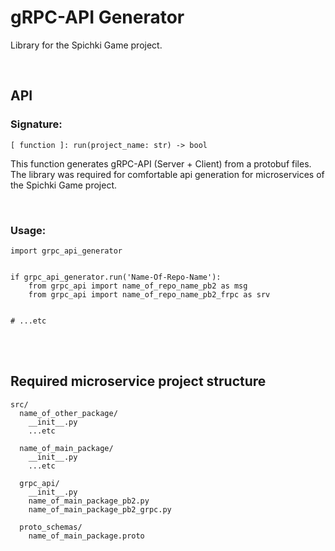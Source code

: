 # gRPC-API Generator

Library for the Spichki Game project.

<br>

## API

### Signature:
```
[ function ]: run(project_name: str) -> bool
```

This function generates gRPC-API (Server + Client) from a protobuf files. The library was required for comfortable api generation for microservices of the Spichki Game project.

<br>

### Usage:

```
import grpc_api_generator


if grpc_api_generator.run('Name-Of-Repo-Name'):
	from grpc_api import name_of_repo_name_pb2 as msg
	from grpc_api import name_of_repo_name_pb2_frpc as srv


# ...etc
```

<br>
<br>

## Required microservice project structure

```
src/
  name_of_other_package/
    __init__.py
    ...etc

  name_of_main_package/
    __init__.py
    ...etc

  grpc_api/
    __init__.py
    name_of_main_package_pb2.py
    name_of_main_package_pb2_grpc.py

  proto_schemas/
    name_of_main_package.proto
```
